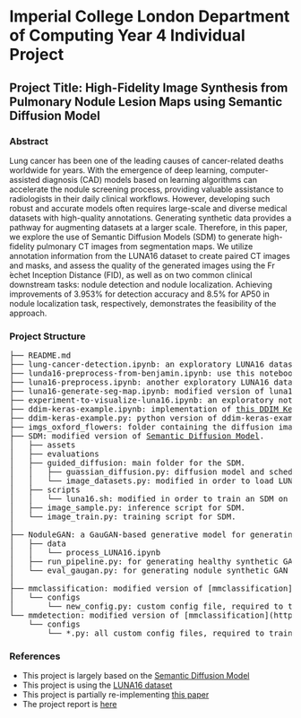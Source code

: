 # Imperial College London Department of Computing Year 4 Individual Project

## Project Title: High-Fidelity Image Synthesis from Pulmonary Nodule Lesion Maps using Semantic Diffusion Model

### Abstract
Lung cancer has been one of the leading causes of cancer-related deaths worldwide for years. With the emergence of deep learning, computer-assisted diagnosis (CAD) models based on learning algorithms can accelerate the nodule screening process, providing valuable assistance to radiologists in their daily clinical workflows. However, developing such robust and accurate models often requires large-scale and diverse medical datasets with high-quality annotations. Generating synthetic data provides a pathway for augmenting datasets at a larger scale. Therefore, in this paper, we explore the use of Semantic Diffusion Models (SDM) to generate high-fidelity pulmonary CT images from segmentation maps. We utilize annotation information from the LUNA16 dataset to create paired CT images and masks, and assess the quality of the generated images using the Fr ́echet Inception Distance (FID), as well as on two common clinical downstream tasks: nodule detection and nodule localization. Achieving improvements of 3.953% for detection accuracy and 8.5% for AP50 in nodule localization task, respectively, demonstrates the feasibility of the approach.

### Project Structure
<pre>
├── README.md
├── lung-cancer-detection.ipynb: an exploratory LUNA16 dataset preprocessing notebook I found <a href="https://github.com/ayush9304/Lung_Cancer_Detection/blob/main/notebooks/v2/01_Lungs%20ROI%20_%20Nodule%20Mask%20extraction%20from%20LUNA16%20dataset.ipynb">online</a>.
├── lunda16-preprocess-from-benjamin.ipynb: use this notebook to extract the LUNA16 dataset into the correct format for the SDM.
├── luna16-preprocess.ipynb: another exploratory LUNA16 dataset preprocessing notebook I found <a href="https://github.com/s-mostafa-a/Luna16/blob/master/notebooks/Preprocessor.ipynb">online</a>
├── luna16-generate-seg-map.ipynb: modified version of luna16-preprocess.ipynb, basically just a copy.
├── experiment-to-visualize-luna16.ipynb: an exploratory notebook to visualize and overlay nodules onto the lung.
├── ddim-keras-example.ipynb: implementation of <a href="https://keras.io/examples/generative/ddim/">this DDIM Keras example</a>.
├── ddim-keras-example.py: python version of ddim-keras-example.ipynb.
├── imgs_oxford_flowers: folder containing the diffusion images generated based on the Oxford Flowers dataset.
├── SDM: modified version of <a href="https://github.com/WeilunWang/semantic-diffusion-model">Semantic Diffusion Model</a>.
│   ├── assets
│   ├── evaluations
│   ├── guided_diffusion: main folder for the SDM.
│   │   ├── guassian_diffusion.py: diffusion model and schedule setup.
│   │   └── image_datasets.py: modified in order to load LUNA16 dataset.
│   ├── scripts
│   │   └── luna16.sh: modified in order to train an SDM on LUNA16 dataset.
│   ├── image_sample.py: inference script for SDM.
│   └── image_train.py: training script for SDM.
│   
├── NoduleGAN: a GauGAN-based generative model for generating synthetic lung CT scans, used for comparison against SDM performance.
│   ├── data
│   │   └── process_LUNA16.ipynb
│   ├── run_pipeline.py: for generating healthy synthetic GAN scans.
│   └── eval_gaugan.py: for generating nodule synthetic GAN scans.
│
├── mmclassification: modified version of [mmclassification](https://github.com/open-mmlab/mmpretrain) (Now re-named to mmpretrain)
│   └── configs
│       └── new_config.py: custom config file, required to train classification model.
└── mmdetection: modified version of [mmclassification](https://github.com/open-mmlab/mmdetection)
    └── configs
        └── *.py: all custom config files, required to train detection model.
</pre>

### References
- This project is largely based on the [Semantic Diffusion Model](https://github.com/WeilunWang/semantic-diffusion-model)
- This project is using the [LUNA16 dataset](https://luna16.grand-challenge.org/)
- This project is partially re-implementing [this paper](https://www.sciencedirect.com/science/article/pii/S1361841522001384)
- The project report is [here](https://www.overleaf.com/read/xtfshtxhnwdg)